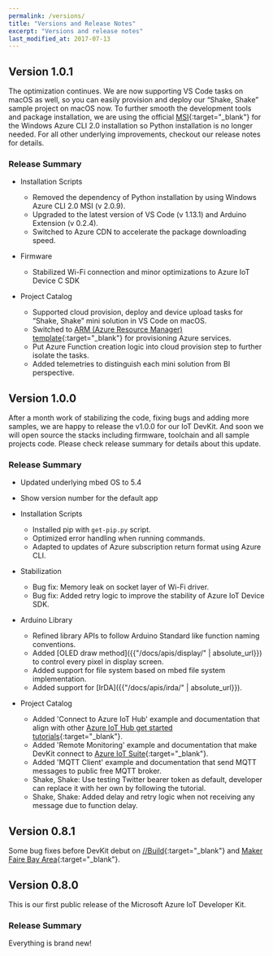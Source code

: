 ```yaml
---
permalink: /versions/
title: "Versions and Release Notes"
excerpt: "Versions and release notes"
last_modified_at: 2017-07-13
---
```


## Version 1.0.1

The optimization continues. We are now supporting VS Code tasks on macOS as well, so you can easily provision and deploy our “Shake, Shake” sample project on macOS now. To further smooth the development tools and package installation, we are using the official [MSI](https://aka.ms/InstallAzureCliWindows){:target="_blank"} for the Windows Azure CLI 2.0 installation so Python installation is no longer needed. For all other underlying improvements, checkout our release notes for details.
 
### Release Summary
 
* Installation Scripts 
  * Removed the dependency of Python installation by using Windows Azure CLI 2.0 MSI (v 2.0.9).
  * Upgraded to the latest version of VS Code (v 1.13.1) and Arduino Extension (v 0.2.4).
  * Switched to Azure CDN to accelerate the package downloading speed.
 
* Firmware 
  * Stabilized Wi-Fi connection and minor optimizations to Azure IoT Device C SDK
 
* Project Catalog 
  * Supported cloud provision, deploy and device upload tasks for “Shake, Shake” mini solution in VS Code on macOS.
  * Switched to [ARM (Azure Resource Manager) template](https://docs.microsoft.com/en-us/azure/azure-resource-manager/resource-manager-create-first-template){:target="_blank"} for provisioning Azure services.
  * Put Azure Function creation logic into cloud provision step to further isolate the tasks.
  * Added telemetries to distinguish each mini solution from BI perspective.


## Version 1.0.0

After a month work of stabilizing the code, fixing bugs and adding more samples, we are happy to release the v1.0.0 for our IoT DevKit. And soon we will open source the stacks including firmware, toolchain and all sample projects code. Please check release summary for details about this update.

### Release Summary

* Updated underlying mbed OS to 5.4

* Show version number for the default app
 
* Installation Scripts
  * Installed pip with `get-pip.py` script.
  * Optimized error handling when running commands.
  * Adapted to updates of Azure subscription return format using Azure CLI.
 
* Stabilization
  * Bug fix: Memory leak on socket layer of Wi-Fi driver.
  * Bug fix: Added retry logic to improve the stability of Azure IoT Device SDK.
 
* Arduino Library
  * Refined library APIs to follow Arduino Standard like function naming conventions. 
  * Added [OLED draw method]({{"/docs/apis/display/" | absolute_url}}) to control every pixel in display screen.
  * Added support for file system based on mbed file system implementation.
  * Added support for [IrDA]({{"/docs/apis/irda/" | absolute_url}}).
 
* Project Catalog
  * Added 'Connect to Azure IoT Hub' example and documentation that align with other [Azure IoT Hub get started tutorials](https://docs.microsoft.com/en-us/azure/iot-hub/iot-hub-get-started){:target="_blank"}.
  * Added 'Remote Monitoring' example and documentation that make DevKit connect to [Azure IoT Suite](https://www.azureiotsuite.com){:target="_blank"}.
  * Added 'MQTT Client' example and documentation that send MQTT messages to public free MQTT broker.
  * Shake, Shake: Use testing Twitter bearer token as default, developer can replace it with her own by following the tutorial.
  * Shake, Shake: Added delay and retry logic when not receiving any message due to function delay.

## Version 0.8.1

Some bug fixes before DevKit debut on [//Build](https://build.microsoft.com/){:target="_blank"} and [Maker Faire Bay Area](http://makerfaire.com/){:target="_blank"}.

## Version 0.8.0

This is our first public release of the Microsoft Azure IoT Developer Kit.

### Release Summary

Everything is brand new!